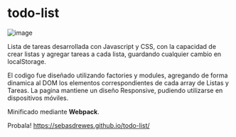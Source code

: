 # todo-list
![image](https://user-images.githubusercontent.com/81722772/121596176-82a66900-ca15-11eb-975a-0963b32d3e28.png)

Lista de tareas desarrollada con Javascript y CSS, con la capacidad de crear listas y agregar tareas a cada lista, guardando cualquier cambio en localStorage.

El codigo fue diseñado utilizando factories y modules, agregando de forma dinamica al DOM los elementos correspondientes de cada array de Listas y Tareas.
La pagina mantiene un diseño Responsive, pudiendo utilizarse en dispositivos móviles.

Minificado mediante **Webpack**.

Probala! https://sebasdrewes.github.io/todo-list/
